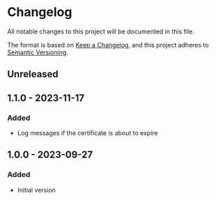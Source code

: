 # Changelog

All notable changes to this project will be documented in this file.

The format is based on [Keep a Changelog](https://keepachangelog.com/en/1.0.0/),
and this project adheres to [Semantic Versioning](https://semver.org/spec/v2.0.0.html).

## Unreleased

## 1.1.0 - 2023-11-17
### Added
 - Log messages if the certificate is about to expire

## 1.0.0 - 2023-09-27
### Added
 - Initial version
